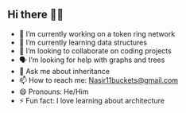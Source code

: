 ## Hi there 👋🏾

- 🤖 I’m currently working on a token ring network
- 🧠 I’m currently learning data structures
- 🦾 I’m looking to collaborate on coding projects
- 🗣 I’m looking for help with graphs and trees
- 💬 Ask me about inheritance
- 📫 How to reach me: Nasir11buckets@gmail.com
- 😄 Pronouns: He/Him
- ⚡ Fun fact: I love learning about architecture
